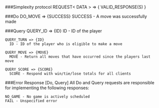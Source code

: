 ###Simplexity protocol
REQUEST< DATA > => { VALID_RESPONSE(S) }

###Do
    DO_MOVE<COLUMN> => {SUCCESS}
      SUCCESS - A move was successfully made

###Query
    QUERY_ID => {ID}
      ID - ID of the player

    QUERY_TURN => {ID}
      ID - ID of the player who is eligible to make a move

    QUERY_MOVE => {MOVE}
      MOVE - Return all moves that have occurred since the players last move

    QUERY_SCORE => {SCORE}
      SCORE - Respond with win/tie/lose totals for all clients
###Error Response [Do, Query]
All Do and Query requests are responsible for implementing the following responses:

    NO_GAME - No game is actively scheduled
    FAIL - Unspecified error
